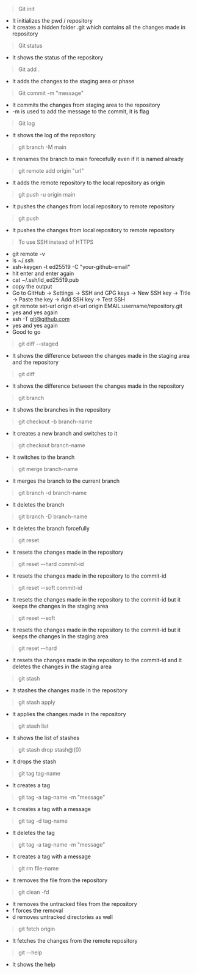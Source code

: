 > Git init 
- It initializes the pwd / repository 
- It creates a hidden folder .git which contains all the changes made in repository 

> Git status 
- It shows the status of the repository 

> Git add .
- It adds the changes to the staging area or phase 

> Git commit -m "message"
- It commits the changes from staging area to the repository 
- -m is used to add the message to the commit, it is flag

> Git log 
- It shows the log of the repository

> git branch -M main 
- It renames the branch to main forecefully even if it is named already 

> git remote add origin "url"
- It adds the remote repository to the local repository as origin

> git push -u origin main
- It pushes the changes from local repository to remote repository

> git push
- It pushes the changes from local repository to remote repository

> To use SSH instead of HTTPS
- git remote -v
- ls ~/.ssh  
- ssh-keygen -t ed25519 -C "your-github-email"
- hit enter and enter again
- cat ~/.ssh/id_ed25519.pub 
- copy the output 
- Go to GitHub → Settings → SSH and GPG keys → New SSH key → Title → Paste the key → Add SSH key → Test SSH
- git remote  set-url origin et-url origin EMAIL:username/repository.git
- yes and yes again
- ssh -T git@github.com
- yes and yes again
- Good to go 

> git diff --staged
- It shows the difference between the changes made in the staging area and the repository

> git diff
- It shows the difference between the changes made in the repository

> git branch 
- It shows the branches in the repository

> git checkout -b branch-name
- It creates a new branch and switches to it

> git checkout branch-name
- It switches to the branch

> git merge branch-name
- It merges the branch to the current branch

> git branch -d branch-name
- It deletes the branch

> git branch -D branch-name
- It deletes the branch forcefully

> git reset 
- It resets the changes made in the repository

> git reset --hard commit-id
- It resets the changes made in the repository to the commit-id

> git reset --soft commit-id
- It resets the changes made in the repository to the commit-id but it keeps the changes in the staging area

> git reset --soft <commit-id>
- It resets the changes made in the repository to the commit-id but it keeps the changes in the staging area

> git reset --hard <commit-id>
- It resets the changes made in the repository to the commit-id and it deletes the changes in the staging area

> git stash
- It stashes the changes made in the repository

> git stash apply
- It applies the changes made in the repository

> git stash list
- It shows the list of stashes

> git stash drop stash@{0}
- It drops the stash

> git tag tag-name
- It creates a tag

> git tag -a tag-name -m "message"
- It creates a tag with a message

> git tag -d tag-name
- It deletes the tag

> git tag -a tag-name -m "message"
- It creates a tag with a message

> git rm file-name
- It removes the file from the repository

> git clean -fd
- It removes the untracked files from the repository
- f forces the removal 
- d removes untracked directories as well 

> git fetch origin
- It fetches the changes from the remote repository

> git --help
- It shows the help
